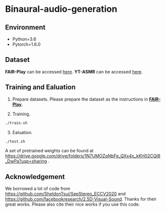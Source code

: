 # Binaural-audio-generation
## Environment
* Python=3.6 
* Pytorch=1.6.0

## Dataset


**FAIR-Play** can be accessed [here](https://github.com/facebookresearch/FAIR-Play).
**YT-ASMR** can be accessed [here](https://github.com/karreny/telling-left-from-right/tree/dataset).


## Training and Ealuation

1. Prepare datasets. Please prepare the dataset as the instructions in [**FAIR-Play**](https://github.com/facebookresearch/FAIR-Play). 

2. Training. 
```bash
./train.sh
```
3. Ealuation.
```bash
./test.sh
```
A set of pretrained weights can be found at https://drive.google.com/drive/folders/1N7UMOZqNbFe_QXx4x_kKH02CQI8_DwPa?usp=sharing .


## Acknowledgement
We borrowed a lot of code from https://github.com/SheldonTsui/SepStereo_ECCV2020 and  https://github.com/facebookresearch/2.5D-Visual-Sound. Thanks for their great works. Please also cite their nice works if you use this code.

